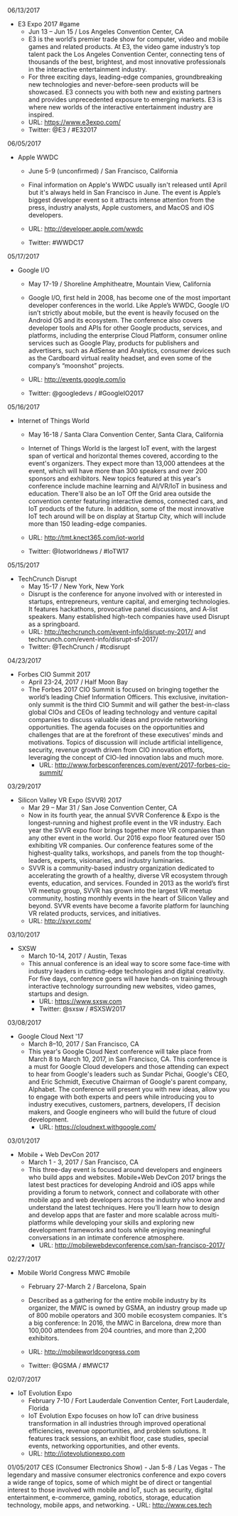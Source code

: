 06/13/2017
- E3 Expo 2017 #game
     - Jun 13 – Jun 15 / Los Angeles Convention Center, CA
     - E3 is the world’s premier trade show for computer, video and mobile games and related products. At E3, the video game industry’s top talent pack the Los Angeles Convention Center, connecting tens of thousands of the best, brightest, and most innovative professionals in the interactive entertainment industry.
     - For three exciting days, leading-edge companies, groundbreaking new technologies and never-before-seen products will be showcased. E3 connects you with both new and existing partners and provides unprecedented exposure to emerging markets. E3 is where new worlds of the interactive entertainment industry are inspired.
     - URL: https://www.e3expo.com/
     - Twitter: @E3 / #E32017

06/05/2017
- Apple WWDC
     - June 5-9 (unconfirmed) / San Francisco, California
     - Final information on Apple's WWDC usually isn't released until April but it's always held in San Francisco in June. The event is Apple’s biggest developer event so it attracts intense attention from the press, industry analysts, Apple customers, and MacOS and iOS developers.
     - URL: http://developer.apple.com/wwdc

     - Twitter: #WWDC17

05/17/2017
- Google I/O
     - May 17-19 / Shoreline Amphitheatre, Mountain View, California
     - Google I/O, first held in 2008, has become one of the most important developer conferences in the world. Like Apple’s WWDC, Google I/O isn’t strictly about mobile, but the event is heavily focused on the Android OS and its ecosystem. The conference also covers developer tools and APIs for other Google products, services, and platforms, including the enterprise Cloud Platform, consumer online services such as Google Play, products for publishers and advertisers, such as AdSense and Analytics, consumer devices such as the Cardboard virtual reality headset, and even some of the company’s “moonshot” projects.
     - URL: http://events.google.com/io

     - Twitter: @googledevs / #GoogleIO2017

05/16/2017
- Internet of Things World
     - May 16-18 / Santa Clara Convention Center, Santa Clara, California
     - Internet of Things World is the largest IoT event, with the largest span of vertical and horizontal themes covered, according to the event's organizers. They expect more than 13,000 attendees at the event, which will have more than 300 speakers and over 200 sponsors and exhibitors. New topics featured at this year's conference include machine learning and AI/VR/IoT in business and education. There'll also be an IoT Off the Grid area outside the convention center featuring interactive demos, connected cars, and IoT products of the future. In addition, some of the most innovative IoT tech around will be on display at Startup City, which will include more than 150 leading-edge companies.
     - URL: http://tmt.knect365.com/iot-world

     - Twitter: @Iotworldnews / #IoTW17

05/15/2017
- TechCrunch Disrupt
     - May 15-17 / New York, New York
     - Disrupt is the conference for anyone involved with or interested in startups, entrepreneurs, venture capital, and emerging technologies. It features hackathons, provocative panel discussions, and A-list speakers. Many established high-tech companies have used Disrupt as a springboard.
     - URL: http://techcrunch.com/event-info/disrupt-ny-2017/ and techcrunch.com/event-info/disrupt-sf-2017/
     - Twitter: @TechCrunch / #tcdisrupt

04/23/2017
- Forbes CIO Summit 2017
  - April 23-24, 2017 / Half Moon Bay
  - The Forbes 2017 CIO Summit is focused on bringing together the world’s leading Chief Information Officers. This exclusive, invitation-only summit is the third CIO Summit and will gather the best-in-class global CIOs and CEOs of leading technology and venture capital companies to discuss valuable ideas and provide networking opportunities. The agenda focuses on the opportunities and challenges that are at the forefront of these executives’ minds and motivations. Topics of discussion will include artificial intelligence, security, revenue growth driven from CIO innovation efforts, leveraging the concept of CIO-led innovation labs and much more.
     - URL: http://www.forbesconferences.com/event/2017-forbes-cio-summit/

03/29/2017
- Silicon Valley VR Expo (SVVR) 2017
     - Mar 29 – Mar 31 / San Jose Convention Center, CA
     - Now in its fourth year, the annual SVVR Conference & Expo is the longest-running and highest profile event in the VR industry. Each year the SVVR expo floor brings together more VR companies than any other event in the world. Our 2016 expo floor featured over 150 exhibiting VR companies. Our conference features some of the highest-quality talks, workshops, and panels from the top thought-leaders, experts, visionaries, and industry luminaries.
     - SVVR is a community-based industry organization dedicated to accelerating the growth of a healthy, diverse VR ecosystem through events, education, and services. Founded in 2013 as the world’s first VR meetup group, SVVR has grown into the largest VR meetup community, hosting monthly events in the heart of Silicon Valley and beyond. SVVR events have become a favorite platform for launching VR related products, services, and initiatives.
     - URL: http://svvr.com/

03/10/2017
- SXSW
  - March 10-14, 2017 / Austin, Texas
  - This annual conference is an ideal way to score some face-time with industry leaders in cutting-edge technologies and digital creativity. For five days, conference goers will have hands-on training through interactive technology surrounding new websites, video games, startups and design.
     - URL: https://www.sxsw.com
     - Twitter: @sxsw / #SXSW2017

03/08/2017
- Google Cloud Next '17
  - March 8–10, 2017 / San Francisco, CA
  - This year's Google Cloud Next conference will take place from March 8 to March 10, 2017, in San Francisco, CA. This conference is a must for Google Cloud developers and those attending can expect to hear from Google's leaders such as Sundar Pichai, Google's CEO, and Eric Schmidt, Executive Chairman of Google's parent company, Alphabet. The conference will present you with new ideas, allow you to engage with both experts and peers while introducing you to industry executives, customers, partners, developers, IT decision makers, and Google engineers who will build the future of cloud development.
     - URL: https://cloudnext.withgoogle.com/

03/01/2017
- Mobile + Web DevCon 2017
  - March 1 - 3, 2017 / San Francisco, CA
  - This three-day event is focused around developers and engineers who build apps and websites. Mobile+Web DevCon 2017 brings the latest best practices for developing Android and iOS apps while providing a forum to network, connect and collaborate with other mobile app and web developers across the industry who know and understand the latest techniques. Here you’ll learn how to design and develop apps that are faster and more scalable across multi-platforms while developing your skills and exploring new development frameworks and tools while enjoying meaningful conversations in an intimate conference atmosphere.
     - URL: http://mobilewebdevconference.com/san-francisco-2017/

02/27/2017
- Mobile World Congress MWC #mobile
     - February 27-March 2 / Barcelona, Spain
     - Described as a gathering for the entire mobile industry by its organizer, the MWC is owned by GSMA, an industry group made up of 800 mobile operators and 300 mobile ecosystem companies. It's a big conference: In 2016, the MWC in Barcelona, drew more than 100,000 attendees from 204 countries, and more than 2,200 exhibitors.
     - URL: http://mobileworldcongress.com

     - Twitter: @GSMA / #MWC17

02/07/2017
- IoT Evolution Expo
     - February 7-10 / Fort Lauderdale Convention Center, Fort Lauderdale, Florida
     - IoT Evolution Expo focuses on how IoT can drive business transformation in all industries through improved operational efficiencies, revenue opportunities, and problem solutions. It features track sessions, an exhibit floor, case studies, special events, networking opportunities, and other events.
     - URL: http://iotevolutionexpo.com

01/05/2017
CES (Consumer Electronics Show)
     - Jan 5-8 / Las Vegas
     - The legendary and massive consumer electronics conference and expo covers a wide range of topics, some of which might be of direct or tangential interest to those involved with mobile and IoT, such as security, digital entertainment, e-commerce, gaming, robotics, storage, education technology, mobile apps, and networking.
     - URL: http://www.ces.tech
